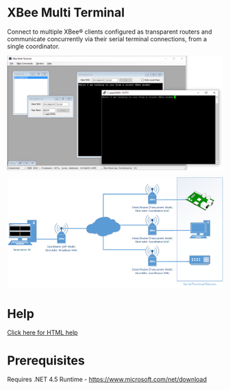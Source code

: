 # XBee Multi Terminal
Connect to multiple XBee® clients configured as transparent routers and communicate concurrently via their serial terminal connections, from a single coordinator.

![Software Screenshot](MultiTerminal.png?raw=true)

![Typical Hardware Configuration](docs/media/Hardware.png?raw=true)

# Help
[Click here for HTML help](https://reasyrf.github.io/XBeeMultiTerminal)

# Prerequisites
Requires .NET 4.5 Runtime - https://www.microsoft.com/net/download
